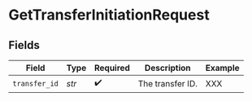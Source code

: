 # GetTransferInitiationRequest


## Fields

| Field              | Type               | Required           | Description        | Example            |
| ------------------ | ------------------ | ------------------ | ------------------ | ------------------ |
| `transfer_id`      | *str*              | :heavy_check_mark: | The transfer ID.   | XXX                |